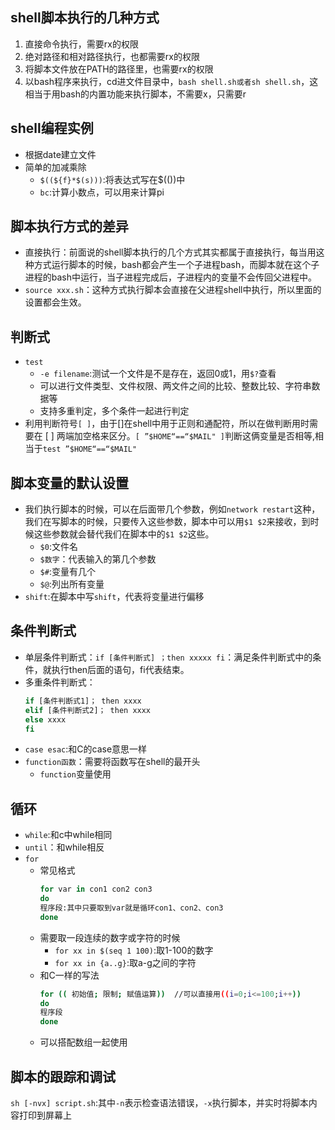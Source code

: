 ## shell脚本执行的几种方式
1. 直接命令执行，需要rx的权限
2. 绝对路径和相对路径执行，也都需要rx的权限
3. 将脚本文件放在PATH的路径里，也需要rx的权限
4. 以bash程序来执行，cd进文件目录中，`bash shell.sh或者sh shell.sh`，这相当于用bash的内置功能来执行脚本，不需要x，只需要r

## shell编程实例
- 根据date建立文件
- 简单的加减乘除
  - `$((${f}*$(s)))`:将表达式写在$(())中
  - `bc`:计算小数点，可以用来计算pi

## 脚本执行方式的差异
- 直接执行：前面说的shell脚本执行的几个方式其实都属于直接执行，每当用这种方式运行脚本的时候，bash都会产生一个子进程bash，而脚本就在这个子进程的bash中运行，当子进程完成后，子进程内的变量不会传回父进程中。
- `source xxx.sh`：这种方式执行脚本会直接在父进程shell中执行，所以里面的设置都会生效。

## 判断式
- `test`
  - `-e filename`:测试一个文件是不是存在，返回0或1，用`$?`查看
  - 可以进行文件类型、文件权限、两文件之间的比较、整数比较、字符串数据等
  - 支持多重判定，多个条件一起进行判定
- 利用判断符号` [ ] `，由于[]在shell中用于正则和通配符，所以在做判断用时需要在 [ ] 两端加空格来区分。` [ ”$HOME“==“$MAIL" ] `判断这俩变量是否相等,相当于`test ”$HOME“==“$MAIL" `

## 脚本变量的默认设置
- 我们执行脚本的时候，可以在后面带几个参数，例如`network restart`这种，我们在写脚本的时候，只要传入这些参数，脚本中可以用`$1 $2`来接收，到时候这些参数就会替代我们在脚本中的`$1 $2`这些。 
  - `$0`:文件名
  - `$数字`：代表输入的第几个参数
  - `$#`:变量有几个
  - `$@`:列出所有变量
- `shift`:在脚本中写`shift`，代表将变量进行偏移

## 条件判断式
- 单层条件判断式：`if [条件判断式] ；then xxxxx fi`：满足条件判断式中的条件，就执行then后面的语句，fi代表结束。
- 多重条件判断式：
    ```bash
    if [条件判断式1]； then xxxx
    elif [条件判断式2]； then xxxx
    else xxxx
    fi
    ```
- `case esac`:和C的case意思一样
- `function函数`：需要将函数写在shell的最开头
  - `function`变量使用

## 循环
- `while`:和c中while相同
- `until`：和while相反
- `for`
  - 常见格式
    ```bash
    for var in con1 con2 con3
    do
    程序段:其中只要取到var就是循环con1、con2、con3
    done
    ```
  - 需要取一段连续的数字或字符的时候
    - `for xx in $(seq 1 100)`:取1-100的数字
    - `for xx in {a..g}`:取a-g之间的字符
  - 和C一样的写法
    ```bash
    for (( 初始值; 限制; 赋值运算))  //可以直接用((i=0;i<=100;i++))
    do 
    程序段
    done
    ```
  - 可以搭配数组一起使用

## 脚本的跟踪和调试
`sh [-nvx] script.sh`:其中`-n`表示检查语法错误，`-x`执行脚本，并实时将脚本内容打印到屏幕上